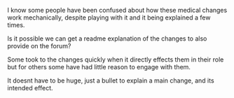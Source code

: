 I know some people have been confused about how these medical changes work mechanically, despite playing with it and it being explained
a few times.

Is it possible we can get a readme explanation of the changes to also provide on the forum?

Some took to the changes quickly when it directly effects them in their role but for others some have had little reason to engage with them.

It doesnt have to be huge, just a bullet to explain a main change, and its intended effect.
